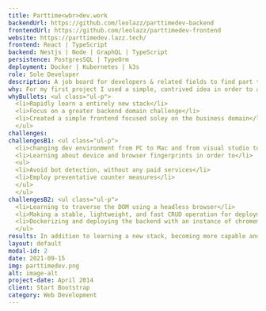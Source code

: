 ```yaml
---
title: Parttime<wbr>dev.work
backendUrl: https://github.com/leolazz/parttimedev-backend
frontendUrl: https://github.com/leolazz/parttimedev-frontend
website: https://parttimedev.lazz.tech/
frontend: React | TypeScript
backend: Nestjs | Node | GraphQL | TypeScript
persistence: PostgresSQL | TypeOrm
deployment: Docker | Kubernetes | k3s
role: Sole Developer
description: A job board for developers & related fields to find part time work opportunities
why: For my first project I used a simple, contrived idea in order to allow me to focus on the actual development process and patterns. Nonetheless, I spent much more time than was nessacary on the front-end design. Therefore, I wanted to tackle a more complex backend domain challenge, and limit myself to a simple front-end design.
whyBullets: <ul class="ul-p">
  <li>Rapidly learn a entirely new stack</li>
  <li>Focus on a greater backend domain challenge</li>
  <li>Created a simple frontend focused soley on the business domain</li>
  </ul>
challenges:
challengesB1: <ul class="ul-p">
  <li>changing dev environment from PC to Mac and from visual studio to VS code</li>
  <li>Learning about device and browser fingerprints in order to</li>
  <ul>
  <li>Avoid bot detection, without any paid services</li>
  <li>Employ preventative counter measures</li>
  </ul>
  </ul>
challengesB2: <ul class="ul-p">
  <li>Learning to traverse the DOM using a headless browser</li>
  <li>Making a stable, lightweight, and fast CRUD operation for deployment on a limited resource environment</li>
  <li>Dockerizing and deploying the backend with an instance of chromemium into a kubernetes cluster</li>
  </ul>
results: In addition to learning a new stack, becoming more capable and comfortable in it than my original I improved my mental model of the DOM in order to traverse it in a headless enviroment and greatly improved my skill level in Dev-Ops technologies like <strong>Docker</strong> and <strong>Kubernetes</strong>.
layout: default
modal-id: 2
date: 2021-09-15
img: parttimedev.png
alt: image-alt
project-date: April 2014
client: Start Bootstrap
category: Web Development
---
```

